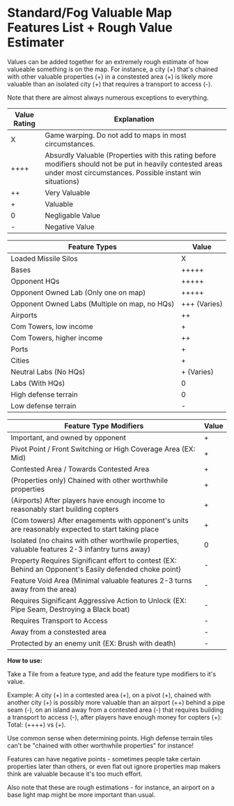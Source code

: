 # Standard/Fog Valuable Map Features List + Rough Value Estimater

Values can be added together for an extremely rough estimate of how valueable something is on the map.
For instance, a city (+) that's chained with other valuable properties (+) in a constested area (+) is likely more valuable than an isolated city (+) that requires a transport to access (-).

Note that there are almost always numerous exceptions to everything.

| Value Rating | Explanation |
| --- | --- |
| X | Game warping. Do not add to maps in most circumstances.
| ++++ | Absurdly Valuable (Properties with this rating before modifiers should not be put in heavily contested areas under most circumstances. Possible instant win situations)
| ++ | Very Valuable |
| + | Valuable |
| 0 | Negligable Value |
| - | Negative Value |

| Feature Types | Value |
| ---------------| --- |
| Loaded Missile Silos  | X |
| Bases          | +++++ |
| Opponent HQs   | +++++ |
| Opponent Owned Lab (Only one on map) | +++++ |
| Opponent Owned Labs (Multiple on map, no HQs) | +++ (Varies) | 
| Airports | ++ |
| Com Towers, low income     | + |
| Com Towers, higher income     | ++ |
| Ports | + |
| Cities | + |
| Neutral Labs (No HQs) | + (Varies) |
| Labs (With HQs) | 0 |
| High defense terrain | 0 |
| Low defense terrain | - |

| Feature Type Modifiers | Value |
| -------------- | --- |
| Important, and owned by opponent | + |
| Pivot Point / Front Switching or High Coverage Area (EX: Mid) | + |
| Contested Area / Towards Contested Area | + |
| (Properties only) Chained with other worthwhile properties | + |
| (Airports) After players have enough income to reasonably start building copters | + |
| (Com towers) After enagements with opponent's units are reasonably expected to start taking place | + |
| Isolated (no chains with other worthwile properties, valuable features 2-3 infantry turns away) | 0 |
| Property Requires Significant effort to contest (EX: Behind an Opponent's Easily defended choke point) | - |
| Feature Void Area (Minimal valuable features 2-3 turns away from the area) | - |
| Requires Significant Aggressive Action to Unlock (EX: Pipe Seam, Destroying a Black boat) | - |
| Requires Transport to Access | - | 
| Away from a constested area | - |
| Protected by an enemy unit (EX: Brush with death) | - |

**How to use:**

Take a Tile from a feature type, and add the feature type modifiers to it's value.

Example:
A city (+) in a contested area (+), on a pivot (+), chained with another city (+) is possibly more valuable than an airport (++) behind a pipe seam (-), on an island away from a contested area (-) that requires building a transport to access (-), after players have enough money for copters (+): Total: (++++) vs (+).

Use common sense when determining points. High defense terrain tiles can't be "chained with other worthwhile properties" for instance!

Features can have negative points - sometimes people take certain properties later than others, or even flat out ignore properties map makers think are valuable because it's too much effort.

Also note that these are rough estimations - for instance, an airport on a base light map might be more important than usual.
